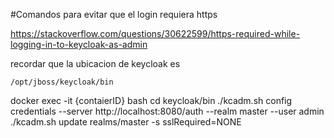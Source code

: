 #Comandos para evitar que el login requiera https

https://stackoverflow.com/questions/30622599/https-required-while-logging-in-to-keycloak-as-admin

recordar que la ubicacion de keycloak es 
```console
/opt/jboss/keycloak/bin
```
docker exec -it {contaierID} bash
cd keycloak/bin
./kcadm.sh config credentials --server http://localhost:8080/auth --realm master --user admin
./kcadm.sh update realms/master -s sslRequired=NONE


